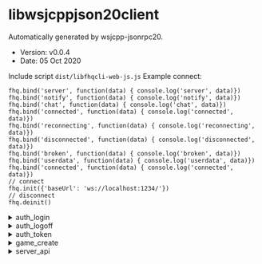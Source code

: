 # libwsjcppjson20client

 Automatically generated by wsjcpp-jsonrpc20. 
 * Version: v0.0.4
 * Date: 05 Oct 2020

 Include script ```dist/libfhqcli-web-js.js```
 Example connect:
```
fhq.bind('server', function(data) { console.log('server', data)})
fhq.bind('notify', function(data) { console.log('notify', data)})
fhq.bind('chat', function(data) { console.log('chat', data)})
fhq.bind('connected', function(data) { console.log('connected', data)})
fhq.bind('reconnecting', function(data) { console.log('reconnecting', data)})
fhq.bind('disconnected', function(data) { console.log('disconnected', data)})
fhq.bind('broken', function(data) { console.log('broken', data)})
fhq.bind('userdata', function(data) { console.log('userdata', data)})
fhq.bind('connected', function(data) { console.log('connected', data)})
// connect
fhq.init({'baseUrl': 'ws://localhost:1234/'})
// disconnect
fhq.deinit()
```

<details>
<summary>auth_login</summary>

## auth_login

Auth by login and password

Access: unauthorized - **yes**,  user - **no**,  tester - **no**,  admin - **no**

 #### Input params 

 * login - string, required; User Login
 * password - string, required; User Password
 * client_app_name - string, optional; Client app name
 * client_app_version - string, optional; Client app version


 #### example call method 

```
fhq.auth_login({
    "login": "",
    "password": "",
    "client_app_name": "",
    "client_app_version": ""
}).done(function(r) {
    console.log('Success: ', r);
}).fail(function(err) {
    console.error('Error:', err);
});
```

</details>

<details>
<summary>auth_logoff</summary>

## auth_logoff

Logoff

Access: unauthorized - **no**,  user - **yes**,  tester - **yes**,  admin - **yes**

 #### Input params 



 #### example call method 

```
fhq.auth_logoff({

}).done(function(r) {
    console.log('Success: ', r);
}).fail(function(err) {
    console.error('Error:', err);
});
```

</details>

<details>
<summary>auth_token</summary>

## auth_token

Auth by token

Access: unauthorized - **yes**,  user - **no**,  tester - **no**,  admin - **no**

 #### Input params 

 * token - string, required; Token
 * client_app_name - string, optional; Client app name
 * client_app_version - string, optional; Client app version


 #### example call method 

```
fhq.auth_token({
    "token": "",
    "client_app_name": "",
    "client_app_version": ""
}).done(function(r) {
    console.log('Success: ', r);
}).fail(function(err) {
    console.error('Error:', err);
});
```

</details>

<details>
<summary>game_create</summary>

## game_create

Some example of description

Access: unauthorized - **no**,  user - **yes**,  tester - **yes**,  admin - **yes**

 #### Input params 

 * uuid - string, required; object uuid
 * name - string, optional; Name of object
 * cost - integer, required; Name of object
 * age - integer, optional; Name of object
 * public - boolean, required; True if object is public
 * activated - boolean, optional; If object can handle
 * custom - json, optional; Some custom json


 #### example call method 

```
fhq.game_create({
    "uuid": "",
    "name": "",
    "cost": 0,
    "age": 0,
    "public": "",
    "activated": "",
    "custom": ""
}).done(function(r) {
    console.log('Success: ', r);
}).fail(function(err) {
    console.error('Error:', err);
});
```

</details>

<details>
<summary>server_api</summary>

## server_api

This method Will be return list of all handlers

Access: unauthorized - **yes**,  user - **yes**,  tester - **yes**,  admin - **yes**

 #### Input params 



 #### example call method 

```
fhq.server_api({

}).done(function(r) {
    console.log('Success: ', r);
}).fail(function(err) {
    console.error('Error:', err);
});
```

</details>

